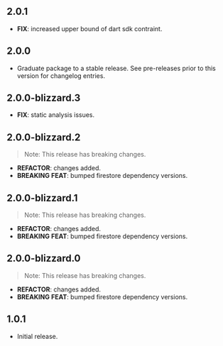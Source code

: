 ## 2.0.1

 - **FIX**: increased upper bound of dart sdk contraint.

## 2.0.0

 - Graduate package to a stable release. See pre-releases prior to this version for changelog entries.

## 2.0.0-blizzard.3

 - **FIX**: static analysis issues.

## 2.0.0-blizzard.2

> Note: This release has breaking changes.

 - **REFACTOR**: changes added.
 - **BREAKING** **FEAT**: bumped firestore dependency versions.

## 2.0.0-blizzard.1

> Note: This release has breaking changes.

 - **REFACTOR**: changes added.
 - **BREAKING** **FEAT**: bumped firestore dependency versions.

## 2.0.0-blizzard.0

> Note: This release has breaking changes.

 - **REFACTOR**: changes added.
 - **BREAKING** **FEAT**: bumped firestore dependency versions.

## 1.0.1

* Initial release.
